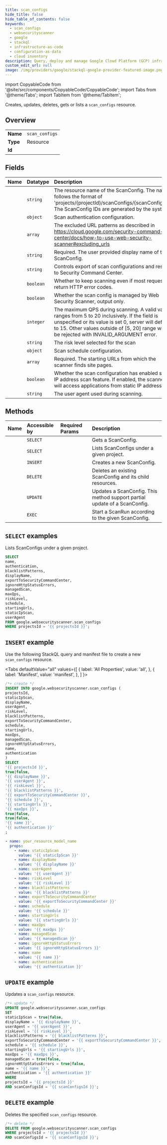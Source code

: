 ```yaml
---
title: scan_configs
hide_title: false
hide_table_of_contents: false
keywords:
  - scan_configs
  - websecurityscanner
  - google
  - stackql
  - infrastructure-as-code
  - configuration-as-data
  - cloud inventory
description: Query, deploy and manage Google Cloud Platform (GCP) infrastructure and resources using SQL
custom_edit_url: null
image: /img/providers/google/stackql-google-provider-featured-image.png
---
```


import CopyableCode from '@site/src/components/CopyableCode/CopyableCode';
import Tabs from '@theme/Tabs';
import TabItem from '@theme/TabItem';

Creates, updates, deletes, gets or lists a <code>scan_configs</code> resource.

## Overview
<table><tbody>
<tr><td><b>Name</b></td><td><code>scan_configs</code></td></tr>
<tr><td><b>Type</b></td><td>Resource</td></tr>
<tr><td><b>Id</b></td><td><CopyableCode code="google.websecurityscanner.scan_configs" /></td></tr>
</tbody></table>

## Fields
| Name | Datatype | Description |
|:-----|:---------|:------------|
| <CopyableCode code="name" /> | `string` | The resource name of the ScanConfig. The name follows the format of 'projects/{projectId}/scanConfigs/{scanConfigId}'. The ScanConfig IDs are generated by the system. |
| <CopyableCode code="authentication" /> | `object` | Scan authentication configuration. |
| <CopyableCode code="blacklistPatterns" /> | `array` | The excluded URL patterns as described in https://cloud.google.com/security-command-center/docs/how-to-use-web-security-scanner#excluding_urls |
| <CopyableCode code="displayName" /> | `string` | Required. The user provided display name of the ScanConfig. |
| <CopyableCode code="exportToSecurityCommandCenter" /> | `string` | Controls export of scan configurations and results to Security Command Center. |
| <CopyableCode code="ignoreHttpStatusErrors" /> | `boolean` | Whether to keep scanning even if most requests return HTTP error codes. |
| <CopyableCode code="managedScan" /> | `boolean` | Whether the scan config is managed by Web Security Scanner, output only. |
| <CopyableCode code="maxQps" /> | `integer` | The maximum QPS during scanning. A valid value ranges from 5 to 20 inclusively. If the field is unspecified or its value is set 0, server will default to 15. Other values outside of [5, 20] range will be rejected with INVALID_ARGUMENT error. |
| <CopyableCode code="riskLevel" /> | `string` | The risk level selected for the scan |
| <CopyableCode code="schedule" /> | `object` | Scan schedule configuration. |
| <CopyableCode code="startingUrls" /> | `array` | Required. The starting URLs from which the scanner finds site pages. |
| <CopyableCode code="staticIpScan" /> | `boolean` | Whether the scan configuration has enabled static IP address scan feature. If enabled, the scanner will access applications from static IP addresses. |
| <CopyableCode code="userAgent" /> | `string` | The user agent used during scanning. |

## Methods
| Name | Accessible by | Required Params | Description |
|:-----|:--------------|:----------------|:------------|
| <CopyableCode code="get" /> | `SELECT` | <CopyableCode code="projectsId, scanConfigsId" /> | Gets a ScanConfig. |
| <CopyableCode code="list" /> | `SELECT` | <CopyableCode code="projectsId" /> | Lists ScanConfigs under a given project. |
| <CopyableCode code="create" /> | `INSERT` | <CopyableCode code="projectsId" /> | Creates a new ScanConfig. |
| <CopyableCode code="delete" /> | `DELETE` | <CopyableCode code="projectsId, scanConfigsId" /> | Deletes an existing ScanConfig and its child resources. |
| <CopyableCode code="patch" /> | `UPDATE` | <CopyableCode code="projectsId, scanConfigsId" /> | Updates a ScanConfig. This method support partial update of a ScanConfig. |
| <CopyableCode code="start" /> | `EXEC` | <CopyableCode code="projectsId, scanConfigsId" /> | Start a ScanRun according to the given ScanConfig. |

## `SELECT` examples

Lists ScanConfigs under a given project.

```sql
SELECT
name,
authentication,
blacklistPatterns,
displayName,
exportToSecurityCommandCenter,
ignoreHttpStatusErrors,
managedScan,
maxQps,
riskLevel,
schedule,
startingUrls,
staticIpScan,
userAgent
FROM google.websecurityscanner.scan_configs
WHERE projectsId = '{{ projectsId }}'; 
```

## `INSERT` example

Use the following StackQL query and manifest file to create a new <code>scan_configs</code> resource.

<Tabs
    defaultValue="all"
    values={[
        { label: 'All Properties', value: 'all', },
        { label: 'Manifest', value: 'manifest', },
    ]
}>
<TabItem value="all">

```sql
/*+ create */
INSERT INTO google.websecurityscanner.scan_configs (
projectsId,
staticIpScan,
displayName,
userAgent,
riskLevel,
blacklistPatterns,
exportToSecurityCommandCenter,
schedule,
startingUrls,
maxQps,
managedScan,
ignoreHttpStatusErrors,
name,
authentication
)
SELECT 
'{{ projectsId }}',
true|false,
'{{ displayName }}',
'{{ userAgent }}',
'{{ riskLevel }}',
'{{ blacklistPatterns }}',
'{{ exportToSecurityCommandCenter }}',
'{{ schedule }}',
'{{ startingUrls }}',
'{{ maxQps }}',
true|false,
true|false,
'{{ name }}',
'{{ authentication }}'
;
```
</TabItem>
<TabItem value="manifest">

```yaml
- name: your_resource_model_name
  props:
    - name: staticIpScan
      value: '{{ staticIpScan }}'
    - name: displayName
      value: '{{ displayName }}'
    - name: userAgent
      value: '{{ userAgent }}'
    - name: riskLevel
      value: '{{ riskLevel }}'
    - name: blacklistPatterns
      value: '{{ blacklistPatterns }}'
    - name: exportToSecurityCommandCenter
      value: '{{ exportToSecurityCommandCenter }}'
    - name: schedule
      value: '{{ schedule }}'
    - name: startingUrls
      value: '{{ startingUrls }}'
    - name: maxQps
      value: '{{ maxQps }}'
    - name: managedScan
      value: '{{ managedScan }}'
    - name: ignoreHttpStatusErrors
      value: '{{ ignoreHttpStatusErrors }}'
    - name: name
      value: '{{ name }}'
    - name: authentication
      value: '{{ authentication }}'

```
</TabItem>
</Tabs>

## `UPDATE` example

Updates a <code>scan_configs</code> resource.

```sql
/*+ update */
UPDATE google.websecurityscanner.scan_configs
SET 
staticIpScan = true|false,
displayName = '{{ displayName }}',
userAgent = '{{ userAgent }}',
riskLevel = '{{ riskLevel }}',
blacklistPatterns = '{{ blacklistPatterns }}',
exportToSecurityCommandCenter = '{{ exportToSecurityCommandCenter }}',
schedule = '{{ schedule }}',
startingUrls = '{{ startingUrls }}',
maxQps = '{{ maxQps }}',
managedScan = true|false,
ignoreHttpStatusErrors = true|false,
name = '{{ name }}',
authentication = '{{ authentication }}'
WHERE 
projectsId = '{{ projectsId }}'
AND scanConfigsId = '{{ scanConfigsId }}';
```

## `DELETE` example

Deletes the specified <code>scan_configs</code> resource.

```sql
/*+ delete */
DELETE FROM google.websecurityscanner.scan_configs
WHERE projectsId = '{{ projectsId }}'
AND scanConfigsId = '{{ scanConfigsId }}';
```
